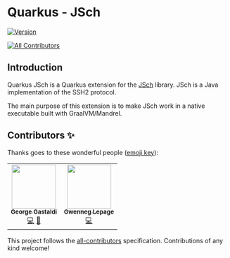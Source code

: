 # Quarkus - JSch

[![Version](https://img.shields.io/maven-central/v/io.quarkiverse.jsch/quarkus-jsch?logo=apache-maven&style=flat-square)](https://search.maven.org/artifact/io.quarkiverse.jsch/quarkus-jsch)

<!-- ALL-CONTRIBUTORS-BADGE:START - Do not remove or modify this section -->
[![All Contributors](https://img.shields.io/badge/all_contributors-2-orange.svg?style=flat-square)](#contributors-)
<!-- ALL-CONTRIBUTORS-BADGE:END -->

## Introduction

Quarkus JSch is a Quarkus extension for the [JSch](https://github.com/mwiede/jsch) library.
JSch is a Java implementation of the SSH2 protocol.

The main purpose of this extension is to make JSch work in a native executable built with GraalVM/Mandrel.


## Contributors ✨

Thanks goes to these wonderful people ([emoji key](https://allcontributors.org/docs/en/emoji-key)):

<!-- ALL-CONTRIBUTORS-LIST:START - Do not remove or modify this section -->
<!-- prettier-ignore-start -->
<!-- markdownlint-disable -->
<table>
  <tr>
    <td align="center"><a href="http://gastaldi.wordpress.com"><img src="https://avatars.githubusercontent.com/u/54133?v=4?s=100" width="100px;" alt=""/><br /><sub><b>George Gastaldi</b></sub></a><br /><a href="https://github.com/quarkiverse/quarkus-jsch/commits?author=gastaldi" title="Code">💻</a> <a href="#maintenance-gastaldi" title="Maintenance">🚧</a></td>
    <td align="center"><a href="https://github.com/gwenneg"><img src="https://avatars.githubusercontent.com/u/10584698?v=4?s=100" width="100px;" alt=""/><br /><sub><b>Gwenneg Lepage</b></sub></a><br /><a href="https://github.com/quarkiverse/quarkus-jsch/commits?author=gwenneg" title="Code">💻</a></td>
  </tr>
</table>

<!-- markdownlint-restore -->
<!-- prettier-ignore-end -->

<!-- ALL-CONTRIBUTORS-LIST:END -->

This project follows the [all-contributors](https://github.com/all-contributors/all-contributors) specification. Contributions of any kind welcome!
